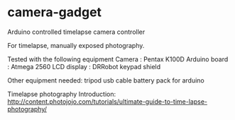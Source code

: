 # camera-gadget
Arduino controlled timelapse camera controller

For timelapse, manually exposed photography.

Tested with the following equipment 
Camera : Pentax K100D
Arduino board : Atmega 2560
LCD display : DRRobot keypad shield

Other equipment needed:
  tripod
  usb cable 
  battery pack for arduino
  
Timelapse photography Introduction:
http://content.photojojo.com/tutorials/ultimate-guide-to-time-lapse-photography/

  
  

